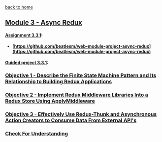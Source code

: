 [back to home](https://github.com/beatlesm/)

## [Module 3 - Async Redux](https://github.com/beatlesm/web/tree/main/3.3/Module331)

#### [Assignment 3.3.1](https://github.com/beatlesm/web/tree/main/3.3/Module331/Assignment331):

-   **[https://github.com/beatlesm/web-module-project-async-redux](https://github.com/beatlesm/web-module-project-async-redux)**
   
#### [Guided project 3.3.1](https://github.com/beatlesm/web/tree/main/3.3/Module321/guided331):


### [Objective 1 - Describe the Finite State Machine Pattern and Its Relationship to Building Redux Applications](./Objects/Object_1.md)

### [Objective 2 - Implement Redux Middleware Libraries Into a Redux Store Using ApplyMiddleware](./Objects/Object_2.md)

### [Objective 3 - Effectively Use Redux-Thunk and Asynchronous Action Creators to Consume Data From External API's](./Objects/Object_3.md)

### [Check For Understanding](./Objects/Understanding.md)
